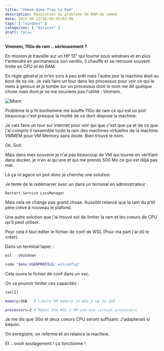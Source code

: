 ```yaml
---
title: "Vmmem Aime Trop La Ram"
description: Résolution du problème de RAM de vmmem
date: 2023-06-22T16:58:55+02:00
tags: [ "windows" ]
categories: [ "Astuces" ]
draft: false
---
```


**Vmmem, 11Go de ram .. sérieusement ?**

En mission je travaille sur un HP 13" qui tourne sous windows et en plus t'entendre en permanence son ventilo, il chauffe et se retrouve souvent limite en CPU et en RAM.

En règle général je m'en sors à peu prêt mais l'autre jour la machine était au bout de sa vie. Je vais faire un tour dans les processus pour voir ce qui le mets à genoux et je tombe sur un processus dont le nom me dit quelque chose mais dont je ne me souviens pas l'utilité : Vmmem.

![Miam](https://media1.giphy.com/media/d2ItDZZumUI6Y/giphy.gif?cid=ecf05e47oq80we72v2tsakqc4wadyhw4799az0q81i66lffo&ep=v1_gifs_search&rid=giphy.gif&ct=g)

Problème le p'tit bonhomme me bouffe 11Go de ram ce qui est un poil beaucoup c'est presque la moitié de ce dont dispose la machine.

Je vais faire un tour sur internet pour voir qui que c'est que ça et de ce que j'ai compris il rassemble toute la ram des machines virtuelles de la machine.
VMMEM pour VM Memory sans doute. Bien trouvé le nom.

Ok. Soit.

Mais dans mes souvenir je n'ai pas beaucoup de VM qui tourne en vérifiant dans docker, je n'en ai qu'une et qui me prends 500 Mo ce qui est déjà pas mal.

Là ça m'agace un poil donc je cherche une solution.

Je tente de le redémarrer avec un dans un terminal en administrateur :

```
Restart-Service LxssManager
```

Mais cela ne change pas grand chose. Aussitôt relancé que la ram du p'tit père crève à nouveau le plafond.

Une autre solution que j'ai trouvé est de limiter la ram et les coeurs de CPU qu'il peut utiliser.

Pour cela il faut éditer le fichier de conf de WSL (Pour ma part j'ai dû le créer).

Dans un terminal taper :
```powershell
wsl --shutdown

code "$env:USERPROFILE/.wslconfig"
```

Cela ouvre le fichier de conf dans un vsc.

On va pouvoir limiter ces capacités :
```bash
[wsl2]

memory=3GB   # Limits VM memory in WSL 2 up to 3GB

processors=2 # Makes the WSL 2 VM use two virtual processors
```
Je me dis que 3Go et deux coeurs CPU seront suffisant. J'adapterais si besoin.

On enregistre, on referme et on relance la machine.

Et .. oooh soulagement ! ça fonctionne !

